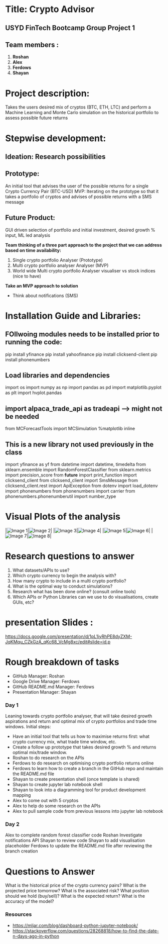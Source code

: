 # Title: Crypto Advisor
## **USYD FinTech Bootcamp Group Project 1**

## **Team members :**

1. **Roshan** 
2. **Alex**
3. **Ferdows** 
4. **Shayan**

# Project description:
Takes the users desired mix of cryptos (BTC, ETH, LTC) and perform a Machine Learning and Monte Carlo simulation on the historical portfolio to assess possible future returns
# Stepwise development:
## Ideation: Research possibilities
## Prototype:
An initial tool that advises the user of the possible returns for a single Crypto Currency Pair (BTC-USD)
MVP: Iterating on the prototype so that it takes a portfolio of cryptos and advises of possible returns with a SMS message
## Future Product: 
GUI driven selection of portfolio and initial investment, desired growth % input, ML led analysis

**Team thinking of a three part approach to the project that we can address based on time availability:**
1. Single crypto portfolio Analyser (Prototype)
2. Multi crypto portfolio analyser Analyser (MVP)
3. World wide Multi crypto portfolio Analyser visualiser vs stock indices (nice to have)

**Take an MVP approach to solution**

- Think about notifications (SMS)

# Installation Guide and Libraries:
## FOllwoing modules needs to be installed prior to running the code: 
pip install yfinance
pip install yahoofinance
pip install clicksend-client
pip install phonenumbers
## Load libraries and dependencies
import os
import numpy as np
import pandas as pd
import matplotlib.pyplot as plt
import hvplot.pandas
## import alpaca_trade_api as tradeapi --> might not be needed
from MCForecastTools import MCSimulation
%matplotlib inline
## This is a new library not used previously in the class
import yfinance as yf
from datetime import datetime, timedelta
from sklearn.ensemble import RandomForestClassifier
from sklearn.metrics import precision_score
from __future__ import print_function
import clicksend_client
from clicksend_client import SmsMessage
from clicksend_client.rest import ApiException
from dotenv import load_dotenv
import phonenumbers
from phonenumbers import carrier
from phonenumbers.phonenumberutil import number_type

# Visual Plots of the analysis 

|![Image 1](images/image1.png)|![Image 2](images/image2.png)|
|![Image 3](images/image3.png)|![Image 4](images/image4.png)|
|![Image 5](images/image5.png)|![Image 6](images/image6.png)|
|![Image 7](images/image7.png)|![Image 8](images/image8.png)|

# Research questions to answer
1. What datasets/APIs to use?
2. Which crypto currency to begin the analysis with?
3. How many crypto to include in a multi crypto portfolio?
4. What is the optimal way to conduct simulations?
5. Research what has been done online? (consult online tools)
6. Which APIs or Python Libraries can we use to do visualisations, create GUIs, etc?


# presentation Slides : 

https://docs.google.com/presentation/d/1pL1iyRhPE8dyZXM-JqKMqu_CZkGzA_qKc68_VcMg8xc/edit#slide=id.p


# Rough breakdown of tasks

- GitHub Manager: Roshan
- Google Drive Manager: Ferdows
- GitHub README.md Manager: Ferdows
- Presentation Manager: Shayan

### Day 1
Leaning towards crypto portfolio analyser, that will take desired growth aspirations and return and optimal mix of crypto portfolios and trade time windows.
Initial steps:
- Have an initial tool that tells us how to maximise returns first: what crypto currency mix, what trade time window, etc.
- Create a follow up prototype that takes desired growth % and returns optimal mix/trade window.
- Roshan to do research on the APIs
- Ferdows to do research on optimising crypto portfolio returns online
- Ferdows to learn how to create a branch in the GitHub repo and maintain the README.md file
- Shayan to create presentation shell (once template is shared)
- Shayan to create jupyter lab notebook shell
- Shayan to look into a diagramming tool for product development mapping
- Alex to come out with 5 cryptos
- Alex to help do some research on the APIs
- Alex to pull sample code from previous lessons into jupyter lab notebook

### Day 2
Alex to complete random forest classifier code
Roshan Investigate notifications API
Shayan to review code
Shayan to add visualisation placeholder
Ferdows to update the README.md file after reviewing the branch creation


# Questions to Answer
What is the historical price of the crypto currency pairs?
What is the projected price tomorrow?
What is the associated risk?
What position should we hold (buy/sell)?
What is the expected return?
What is the accuracy of the model?

### Resources
- https://mljar.com/blog/dashboard-python-jupyter-notebook/
- https://stackoverflow.com/questions/28268818/how-to-find-the-date-n-days-ago-in-python
